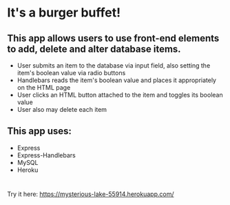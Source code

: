 # It's a burger buffet!

## This app allows users to use front-end elements to add, delete and alter database items.

* User submits an item to the database via input field, also setting the item's boolean value via radio buttons
* Handlebars reads the item's boolean value and places it appropriately on the HTML page
* User clicks an HTML button attached to the item and toggles its boolean value
* User also may delete each item

## This app uses:

* Express
* Express-Handlebars
* MySQL
* Heroku

#

Try it here: https://mysterious-lake-55914.herokuapp.com/